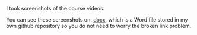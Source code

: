 I took screenshots of the course videos.

You can see these screenshots on: [docx](https://github.com/cyberfoxmeow/my-binary-assets-for-UOL-bsccs-online-courses/blob/main/ads2%20video%20screenshots/ads2%20video%20screenshots%20by%20cyberfox_meow.docx), which is a Word file stored in my own github repository so you do not need to worry the broken link problem. 

